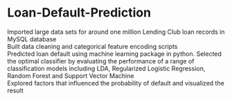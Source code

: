 # Loan-Default-Prediction
Imported large data sets for around one million Lending Club loan records in MySQL database<br>
Built data cleaning and categorical feature encoding scripts<br>
Predicted loan default using machine learning package in python. Selected the optimal classifier by evaluating the performance of a range of classification models including LDA, Regularized Logistic Regression, Random Forest and Support Vector Machine<br>
Explored factors that influenced the probability of default and visualized the result<br>
